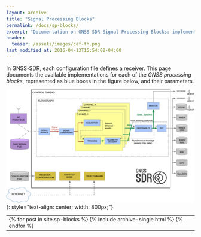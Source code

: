 ```yaml
---
layout: archive
title: "Signal Processing Blocks"
permalink: /docs/sp-blocks/
excerpt: "Documentation on GNSS-SDR Signal Processing Blocks: implementations and their configuration."
header:
  teaser: /assets/images/caf-th.png
last_modified_at: 2016-04-13T15:54:02-04:00
---
```


In GNSS-SDR, each configuration file defines a receiver. This page documents the available implementations for each of the _GNSS processing blocks_, represented as blue boxes in the figure below, and their parameters.

<img src="https://raw.githubusercontent.com/gnss-sdr/gnss-sdr/master/docs/doxygen/images/GeneralBlockDiagram.png" alt="General Block Diagram" usemap="#sp-map">
{: style="text-align: center; width: 800px;"}


<map name="sp-map" id="Diagram-sp-map">
 <area alt="Signal source" title="Signal source" href="{{ "/docs/sp-blocks/signal-source/" | absolute_url }}" shape="rect" coords="140,146,190,179" style="outline:none;" target="_self" />
 <area alt="Signal Conditioner" title="Signal Conditioner" href="{{ "/docs/sp-blocks/signal-conditioner/" | absolute_url }}" shape="rect" coords="200,149,278,177" style="outline:none;" target="_self" />
 <area alt="Acquisition" title="Acquisition" href="{{ "/docs/sp-blocks/acquisition/" | absolute_url }}" shape="rect" coords="316,112,386,142" style="outline:none;" target="_self" />
 <area alt="Tracking" title="Tracking" href="{{ "/docs/sp-blocks/tracking/" | absolute_url }}" shape="rect" coords="314,186,385,216" style="outline:none;" target="_self" />
 <area alt="Telemetry Decoder" title="Telemetry Decoder" href="{{ "/docs/sp-blocks/telemetry-decoder/" | absolute_url }}" shape="rect" coords="403,186,471,216" style="outline:none;" target="_self" />
 <area alt="Channels" title="Channels" href="{{ "/docs/sp-blocks/channels/" | absolute_url }}" shape="rect" coords="282,55,362,100" style="outline:none;" target="_self" />
 <area alt="Observables" title="Observables" href="{{ "/docs/sp-blocks/observables/" | absolute_url }}" shape="rect" coords="527,135,602,164" style="outline:none;" target="_self" />
 <area alt="PVT" title="PVT" href="{{ "/docs/sp-blocks/pvt/" | absolute_url }}" shape="rect" coords="618,134,667,163" style="outline:none;" target="_self" />
 <area shape="rect" coords="798,495,800,497" alt="Block Diagram" style="outline:none;" title="Image Map" href="{{ "/docs/sp-blocks/" | absolute_url }}" />
</map>



<html> <body> <table> <tr> <td id="forcetable">  
{% for post in site.sp-blocks %}
  {% include archive-single.html %}
{% endfor %}
</td> </tr> </table> </body> </html>


<link rel="prerender" href="{{ "/sp-blocks/signal-source/" | absolute_url }}">

